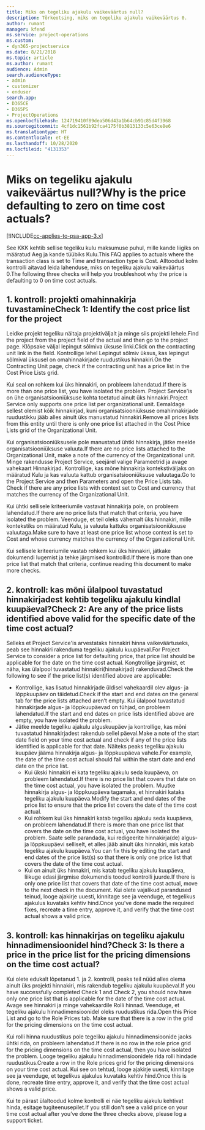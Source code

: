 ```yaml
---
title: Miks on tegeliku ajakulu vaikeväärtus null?
description: Tõrkeotsing, miks on tegeliku ajakulu vaikeväärtus 0.
author: rumant
manager: kfend
ms.service: project-operations
ms.custom:
- dyn365-projectservice
ms.date: 8/21/2018
ms.topic: article
ms.author: rumant
audience: Admin
search.audienceType:
- admin
- customizer
- enduser
search.app:
- D365CE
- D365PS
- ProjectOperations
ms.openlocfilehash: 124719410f89dea506d43a1b64cb91c85d4f3968
ms.sourcegitcommit: 4cf1dc1561b92fca4175f0b3813133c5e63ce8e6
ms.translationtype: HT
ms.contentlocale: et-EE
ms.lasthandoff: 10/28/2020
ms.locfileid: "4131353"
---
```

# <a name="why-is-the-price-defaulting-to-zero-on-time-cost-actuals"></a><span data-ttu-id="4eb92-103">Miks on tegeliku ajakulu vaikeväärtus null?</span><span class="sxs-lookup"><span data-stu-id="4eb92-103">Why is the price defaulting to zero on time cost actuals?</span></span>

[!INCLUDE[cc-applies-to-psa-app-3.x](../includes/cc-applies-to-psa-app-3x.md)]

<span data-ttu-id="4eb92-104">See KKK kehtib sellise tegeliku kulu maksumuse puhul, mille kande liigiks on määratud Aeg ja kande tüübiks Kulu.</span><span class="sxs-lookup"><span data-stu-id="4eb92-104">This FAQ applies to actuals where the transaction class is set to Time and transaction type is Cost.</span></span> <span data-ttu-id="4eb92-105">Alltoodud kolm kontrolli aitavad leida lahenduse, miks on tegeliku ajakulu vaikeväärtus 0.</span><span class="sxs-lookup"><span data-stu-id="4eb92-105">The following three checks will help you troubleshoot why the price is defaulting to 0 on time cost actuals.</span></span>
 
## <a name="check-1-identify-the-cost-price-list-for-the-project"></a><span data-ttu-id="4eb92-106">1. kontroll: projekti omahinnakirja tuvastamine</span><span class="sxs-lookup"><span data-stu-id="4eb92-106">Check 1: Identify the cost price list for the project</span></span>

<span data-ttu-id="4eb92-107">Leidke projekt tegeliku näitaja projektiväljalt ja minge siis projekti lehele.</span><span class="sxs-lookup"><span data-stu-id="4eb92-107">Find the project from the project field of the actual and then go to the project page.</span></span> <span data-ttu-id="4eb92-108">Klõpsake väljal lepingut sõlmiva üksuse linki.</span><span class="sxs-lookup"><span data-stu-id="4eb92-108">Click on the contracting unit link in the field.</span></span> <span data-ttu-id="4eb92-109">Kontrollige lehel Lepingut sõlmiv üksus, kas lepingut sõlmival üksusel on omahinnakirjade ruudustikus hinnakiri.</span><span class="sxs-lookup"><span data-stu-id="4eb92-109">On the Contracting Unit page, check if the contracting unit has a price list in the Cost Price Lists grid.</span></span>

<span data-ttu-id="4eb92-110">Kui seal on rohkem kui üks hinnakiri, on probleem lahendatud.</span><span class="sxs-lookup"><span data-stu-id="4eb92-110">If there is more than one price list, you have isolated the problem.</span></span> <span data-ttu-id="4eb92-111">Project Service'is on ühe organisatsiooniüksuse kohta toetatud ainult üks hinnakiri.</span><span class="sxs-lookup"><span data-stu-id="4eb92-111">Project Service only supports one price list per organizational unit.</span></span> <span data-ttu-id="4eb92-112">Eemaldage sellest olemist kõik hinnakirjad, kuni organisatsiooniüksuse omahinnakirjade ruudustikku jääb alles ainult üks manustatud hinnakiri.</span><span class="sxs-lookup"><span data-stu-id="4eb92-112">Remove all prices lists from this entity until there is only one price list attached in the Cost Price Lists grid of the Organizational Unit.</span></span>

<span data-ttu-id="4eb92-113">Kui organisatsiooniüksusele pole manustatud ühtki hinnakirja, jätke meelde organisatsiooniüksuse valuuta.</span><span class="sxs-lookup"><span data-stu-id="4eb92-113">If there are no price lists attached to the Organizational Unit, make a note of the currency of the Organizational unit.</span></span> <span data-ttu-id="4eb92-114">Minge rakendusse Project Service, seejärel valige Parameetrid ja avage vahekaart Hinnakirjad. Kontrollige, kas mõne hinnakirja kontekstiväljaks on määratud Kulu ja kas valuuta kattub organisatsiooniüksuse valuutaga.</span><span class="sxs-lookup"><span data-stu-id="4eb92-114">Go to the Project Service and then Parameters and open the Price Lists tab. Check if there are any price lists with context set to Cost and currency that matches the currency of the Organizational Unit.</span></span>
 
<span data-ttu-id="4eb92-115">Kui ühtki sellisele kriteeriumile vastavat hinnakirja pole, on probleem lahendatud.</span><span class="sxs-lookup"><span data-stu-id="4eb92-115">If there are no price lists that match that criteria, you have isolated the problem.</span></span> <span data-ttu-id="4eb92-116">Veenduge, et teil oleks vähemalt üks hinnakiri, mille kontekstiks on määratud Kulu, ja valuuta kattuks organisatsiooniüksuse valuutaga.</span><span class="sxs-lookup"><span data-stu-id="4eb92-116">Make sure to have at least one price list whose context is set to Cost and whose currency matches the currency of the Organizational Unit.</span></span>

<span data-ttu-id="4eb92-117">Kui sellisele kriteeriumile vastab rohkem kui üks hinnakiri, jätkake dokumendi lugemist ja tehke järgmised kontrollid.</span><span class="sxs-lookup"><span data-stu-id="4eb92-117">If there is more than one price list that match that criteria, continue reading this document to make more checks.</span></span>

## <a name="check-2-are-any-of-the-price-lists-identified-above-valid-for-the-specific-date-of-the-time-cost-actual"></a><span data-ttu-id="4eb92-118">2. kontroll: kas mõni ülalpool tuvastatud hinnakirjadest kehtib tegeliku ajakulu kindlal kuupäeval?</span><span class="sxs-lookup"><span data-stu-id="4eb92-118">Check 2: Are any of the price lists identified above valid for the specific date of the time cost actual?</span></span>

<span data-ttu-id="4eb92-119">Selleks et Project Service'is arvestataks hinnakiri hinna vaikeväärtuseks, peab see hinnakiri rakenduma tegeliku ajakulu kuupäeval.</span><span class="sxs-lookup"><span data-stu-id="4eb92-119">For Project Service to consider a price list for defaulting price, that price list should be applicable for the date on the time cost actual.</span></span> <span data-ttu-id="4eb92-120">Kongtrollige järgmist, et näha, kas ülalpool tuvastatud hinnakiri(hinnakirjad) rakenduvad.</span><span class="sxs-lookup"><span data-stu-id="4eb92-120">Check the following to see if the price list(s) identified above are applicable:</span></span>

- <span data-ttu-id="4eb92-121">Kontrollige, kas lisatud hinnakirjade üldisel vahekaardil olev algus- ja lõppkuupäev on täidetud.</span><span class="sxs-lookup"><span data-stu-id="4eb92-121">Check if the start and end dates on the general tab for the price lists attached aren’t empty.</span></span> <span data-ttu-id="4eb92-122">Kui ülalpool tuvastatud hinnakirjade algus- ja lõppkuupäevad on tühjad, on probleem lahendatud.</span><span class="sxs-lookup"><span data-stu-id="4eb92-122">If the start and end dates on price lists identified above are empty, you have isolated the problem.</span></span> 
- <span data-ttu-id="4eb92-123">Jätke meelde tegeliku ajakulu alguskuupäev ja kontrollige, kas mõni tuvastatud hinnakirjadest rakendub sellel päeval.</span><span class="sxs-lookup"><span data-stu-id="4eb92-123">Make a note of the start date field on your time cost actual and check if any of the price lists identified is applicable for that date.</span></span> <span data-ttu-id="4eb92-124">Näiteks peaks tegeliku ajakulu kuupäev jääma hinnakirja algus- ja lõppkuupäeva vahele.</span><span class="sxs-lookup"><span data-stu-id="4eb92-124">For example, the date of the time cost actual should fall within the start date and end date on the price list.</span></span> 
    - <span data-ttu-id="4eb92-125">Kui ükski hinnakiri ei kata tegeliku ajakulu seda kuupäeva, on probleem lahendatud.</span><span class="sxs-lookup"><span data-stu-id="4eb92-125">If there is no price list that covers that date on the time cost actual, you have isolated the problem.</span></span> <span data-ttu-id="4eb92-126">Muutke hinnakirja algus- ja lõppkuupäeva tagamaks, et hinnakiri kataks tegeliku ajakulu kuupäeva.</span><span class="sxs-lookup"><span data-stu-id="4eb92-126">Modify the start and end dates of the price list to ensure that the price list covers the date of the time cost actual.</span></span> 
    - <span data-ttu-id="4eb92-127">Kui rohkem kui üks hinnakiri katab tegeliku ajakulu seda kuupäeva, on probleem lahendatud.</span><span class="sxs-lookup"><span data-stu-id="4eb92-127">If there is more than one price list that covers the date on the time cost actual, you have isolated the problem.</span></span> <span data-ttu-id="4eb92-128">Saate selle parandada, kui redigeerite hinnakirja(de) algus- ja lõppkuupäevi selliselt, et alles jääb ainult üks hinnakiri, mis katab tegeliku ajakulu kuupäeva.</span><span class="sxs-lookup"><span data-stu-id="4eb92-128">You can fix this by editing the start and end dates of the price list(s) so that there is only one price list that covers the date of the time cost actual.</span></span> 
    - <span data-ttu-id="4eb92-129">Kui on ainult üks hinnakiri, mis katab tegeliku ajakulu kuupäeva, liikuge edasi järgmise dokumendis toodud kontrolli juurde.</span><span class="sxs-lookup"><span data-stu-id="4eb92-129">If there is only one price list that covers that date of the time cost actual, move to the next check in the document.</span></span>
<span data-ttu-id="4eb92-130">Kui olete vajalikud parandused teinud, looge ajakirje uuesti, kinnitage see ja veenduge, et tegelikus ajakulus kuvataks kehtiv hind.</span><span class="sxs-lookup"><span data-stu-id="4eb92-130">Once you’ve done made the required fixes, recreate a time entry, approve it, and verify that the time cost actual shows a valid price.</span></span>

## <a name="check-3-is-there-a-price-in-the-price-list-for-the-pricing-dimensions-on-the-time-cost-actual"></a><span data-ttu-id="4eb92-131">3. kontroll: kas hinnakirjas on tegeliku ajakulu hinnadimensioonidel hind?</span><span class="sxs-lookup"><span data-stu-id="4eb92-131">Check 3: Is there a price in the price list for the pricing dimensions on the time cost actual?</span></span>

<span data-ttu-id="4eb92-132">Kui olete edukalt lõpetanud 1. ja 2. kontrolli, peaks teil nüüd alles olema ainult üks projekti hinnakiri, mis rakendub tegeliku ajakulu kuupäeval.</span><span class="sxs-lookup"><span data-stu-id="4eb92-132">If you have successfully completed Check 1 and Check 2, you should now have only one price list that is applicable for the date of the time cost actual.</span></span> <span data-ttu-id="4eb92-133">Avage see hinnakiri ja minge vahekaardile Rolli hinnad. Veenduge, et tegeliku ajakulu hinnadimensioonidel oleks ruudustikus rida.</span><span class="sxs-lookup"><span data-stu-id="4eb92-133">Open this Price List and go to the Role Prices tab. Make sure that there is a row in the grid for the pricing dimensions on the time cost actual.</span></span>

<span data-ttu-id="4eb92-134">Kui rolli hinna ruudustikus pole tegeliku ajakulu hinnadimensioonide jaoks ühtki rida, on probleem lahendatud.</span><span class="sxs-lookup"><span data-stu-id="4eb92-134">If there is no row in the role price grid for the pricing dimensions on the time cost actual, then you have isolated the problem.</span></span> <span data-ttu-id="4eb92-135">Looge tegeliku ajakulu hinnadimensioonidele rida rolli hindade ruudustikus.</span><span class="sxs-lookup"><span data-stu-id="4eb92-135">Create a row in the Role prices grid for the pricing dimensions on your time cost actual.</span></span> <span data-ttu-id="4eb92-136">Kui see on tehtud, looge ajakirje uuesti, kinnitage see ja veenduge, et tegelikus ajakulus kuvataks kehtiv hind.</span><span class="sxs-lookup"><span data-stu-id="4eb92-136">Once this is done, recreate time entry, approve it, and verify that the time cost actual shows a valid price.</span></span>
 
<span data-ttu-id="4eb92-137">Kui te pärast ülaltoodud kolme kontrolli ei näe tegeliku ajakulu kehtivat hinda, esitage tugiteenusepilet.</span><span class="sxs-lookup"><span data-stu-id="4eb92-137">If you still don't see a valid price on your time cost actual after you’ve done the three checks above, please log a support ticket.</span></span>



